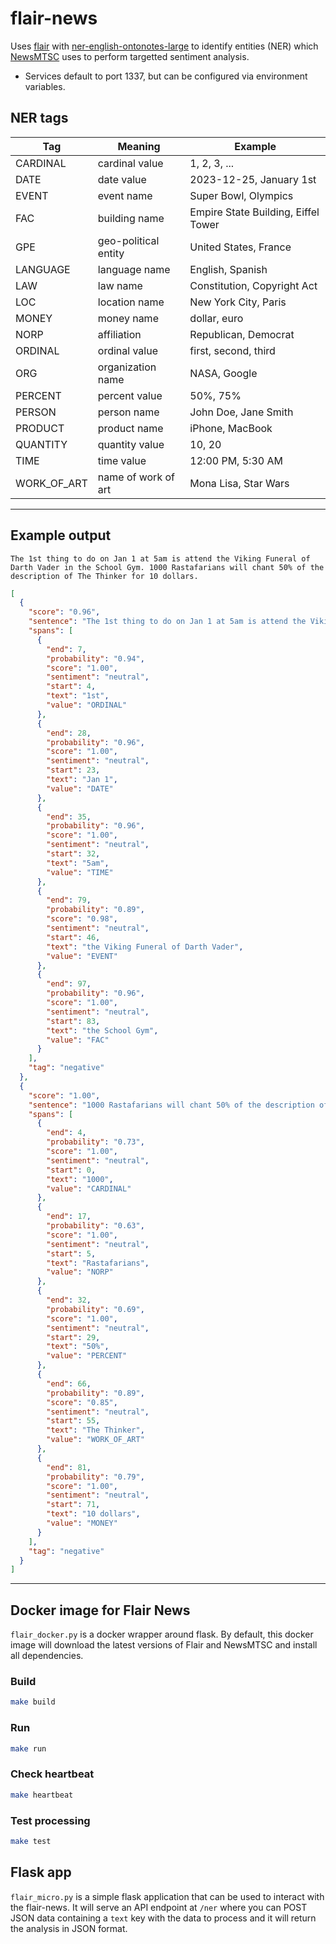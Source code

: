 # flair-news
Uses [flair](https://github.com/flairNLP/flair) with [ner-english-ontonotes-large](https://huggingface.co/flair/ner-english-ontonotes-large) to identify entities (NER) which [NewsMTSC](https://github.com/fhamborg/NewsMTSC) uses to perform targetted sentiment analysis.

- Services default to port 1337, but can be configured via environment variables.
  
## NER tags

| Tag | Meaning | Example |
|---|---|---|
| CARDINAL | cardinal value | 1, 2, 3, ... |
| DATE | date value | 2023-12-25, January 1st |
| EVENT | event name | Super Bowl, Olympics |
| FAC | building name | Empire State Building, Eiffel Tower |
| GPE | geo-political entity | United States, France |
| LANGUAGE | language name | English, Spanish |
| LAW | law name | Constitution, Copyright Act |
| LOC | location name | New York City, Paris |
| MONEY | money name | dollar, euro |
| NORP | affiliation | Republican, Democrat |
| ORDINAL | ordinal value | first, second, third |
| ORG | organization name | NASA, Google |
| PERCENT | percent value | 50%, 75% |
| PERSON | person name | John Doe, Jane Smith |
| PRODUCT | product name | iPhone, MacBook |
| QUANTITY | quantity value | 10, 20 |
| TIME | time value | 12:00 PM, 5:30 AM |
| WORK_OF_ART | name of work of art | Mona Lisa, Star Wars |

---

## Example output
```
The 1st thing to do on Jan 1 at 5am is attend the Viking Funeral of Darth Vader in the School Gym. 1000 Rastafarians will chant 50% of the description of The Thinker for 10 dollars.
```

```json
[
  {
    "score": "0.96",
    "sentence": "The 1st thing to do on Jan 1 at 5am is attend the Viking Funeral of Darth Vader in the School Gym.",
    "spans": [
      {
        "end": 7,
        "probability": "0.94",
        "score": "1.00",
        "sentiment": "neutral",
        "start": 4,
        "text": "1st",
        "value": "ORDINAL"
      },
      {
        "end": 28,
        "probability": "0.96",
        "score": "1.00",
        "sentiment": "neutral",
        "start": 23,
        "text": "Jan 1",
        "value": "DATE"
      },
      {
        "end": 35,
        "probability": "0.96",
        "score": "1.00",
        "sentiment": "neutral",
        "start": 32,
        "text": "5am",
        "value": "TIME"
      },
      {
        "end": 79,
        "probability": "0.89",
        "score": "0.98",
        "sentiment": "neutral",
        "start": 46,
        "text": "the Viking Funeral of Darth Vader",
        "value": "EVENT"
      },
      {
        "end": 97,
        "probability": "0.96",
        "score": "1.00",
        "sentiment": "neutral",
        "start": 83,
        "text": "the School Gym",
        "value": "FAC"
      }
    ],
    "tag": "negative"
  },
  {
    "score": "1.00",
    "sentence": "1000 Rastafarians will chant 50% of the description of The Thinker for 10 dollars.",
    "spans": [
      {
        "end": 4,
        "probability": "0.73",
        "score": "1.00",
        "sentiment": "neutral",
        "start": 0,
        "text": "1000",
        "value": "CARDINAL"
      },
      {
        "end": 17,
        "probability": "0.63",
        "score": "1.00",
        "sentiment": "neutral",
        "start": 5,
        "text": "Rastafarians",
        "value": "NORP"
      },
      {
        "end": 32,
        "probability": "0.69",
        "score": "1.00",
        "sentiment": "neutral",
        "start": 29,
        "text": "50%",
        "value": "PERCENT"
      },
      {
        "end": 66,
        "probability": "0.89",
        "score": "0.85",
        "sentiment": "neutral",
        "start": 55,
        "text": "The Thinker",
        "value": "WORK_OF_ART"
      },
      {
        "end": 81,
        "probability": "0.79",
        "score": "1.00",
        "sentiment": "neutral",
        "start": 71,
        "text": "10 dollars",
        "value": "MONEY"
      }
    ],
    "tag": "negative"
  }
]
```

---

## Docker image for Flair News
`flair_docker.py` is a docker wrapper around flask.
By default, this docker image will download the latest versions of Flair and NewsMTSC and install all dependencies.

### Build
```sh
make build
```

### Run
```sh
make run
```

### Check heartbeat
```sh
make heartbeat
```

### Test processing
```sh
make test
```

## Flask app
`flair_micro.py` is a simple flask application that can be used to interact with the flair-news. It will serve an API endpoint at `/ner` where you can POST JSON data containing a `text` key with the data to process and it will return the analysis in JSON format.
